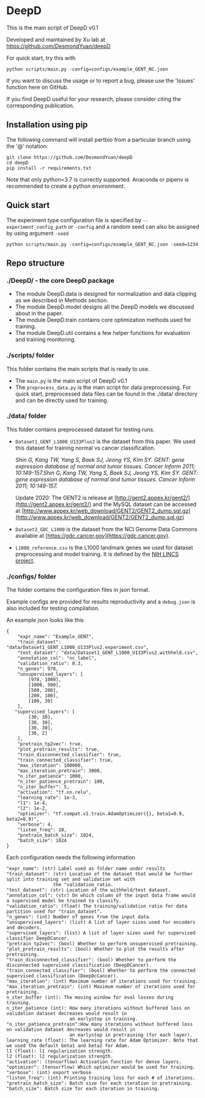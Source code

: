 # DeepD
This is the main script of DeepD v0.1

Developed and maintained by Xu lab at https://github.com/DesmondYuan/deepD


For quick start, try this with 

```
python scripts/main.py -config=configs/example_GENT_NC.json
```

If you want to discuss the usage or to report a bug, please use the 'Issues' function here on GitHub.

If you find DeepD useful for your research, please consider citing the corresponding publication.

## Installation using pip 
The following command will install pertbio from a particular branch using the '@' notation:

```
git clone https://github.com/DesmondYuan/deepD
cd deepD
pip install -r requirements.txt
```

Note that only python=3.7 is currectly supported. Anaconda or pipenv is recommended to create a python environment. 

## Quick start
The experiment type configuration file is specified by `--experiment_config_path` or `-config` and a random seed can also be assigned by using argument `-seed`

```
python scripts/main.py -config=configs/example_GENT_NC.json -seed=1234
```

## Repo structure
### ./DeepD/ - the core DeepD package
* The module DeepD.data is designed for normalization and data clipping as we described in Methods section.
* The module DeepD.model designs all the DeepD models we discussed about in the paper.
* The module DeepD.train contains core optimization methods used for training.
* The module DeepD.util contains a few helper functions for evaluation and training monitoring.

### ./scripts/ folder
This folder contains the main scripts that is ready to use.
* The `main.py` is the main script of DeepD v0.1
* The `preprocess_data.py` is the main script for data preprocessing.
For quick start, preprocessed data files can be found in the ./data/ directory and can be directly used for training.

### ./data/ folder
This folder contains preprocessed dataset for testing runs.

* `Dataset1_GENT_L1000_U133Plus2` is the dataset from this paper. We used this dataset for training normal vs cancer classification.

    _Shin G, Kang TW, Yang S, Baek SJ, Jeong YS, Kim SY. GENT: gene expression database of normal and tumor tissues. Cancer Inform 2011; 10:149-157.Shin G, Kang TW, Yang S, Baek SJ, Jeong YS, Kim SY. GENT: gene expression database of normal and tumor tissues. Cancer Inform 2011; 10:149-157._

    Update 2020: The GENT2 is release at [http://gent2.appex.kr/gent2/](http://gent2.appex.kr/gent2/) and the MySQL dataset can be accessed at [http://www.appex.kr/web_download/GENT2/GENT2_dump.sql.gz](http://www.appex.kr/web_download/GENT2/GENT2_dump.sql.gz)

* `Dataset2_GDC_L1000` is the dataset from the NCI Genome Data Commons available at [https://gdc.cancer.gov](https://gdc.cancer.gov).

* `L1000_reference.csv` is the L1000 landmark genes we used for dataset preprocessing and model training. It is defined by the [NIH LINCS project](http://www.lincsproject.org/LINCS/).

### ./configs/ folder

The folder contains the configuration files in json format. 

Example configs are provided for results reproductivity and a `debug.json` is also included for testing compilation.

An example json looks like this

```
{
    "expr_name": "Example_GENT",
    "train_dataset": "data/Dataset1_GENT_L1000_U133Plus2.experiment.csv",
    "test_dataset": "data/Dataset1_GENT_L1000_U133Plus2.withheld.csv",
    "annotation_col": "nc_label",
    "validation_ratio": 0.3,
    "n_genes": 978,
    "unsupervised_layers": [
        [978, 1000],
        [1000, 500],
        [500, 200],
        [200, 100],
        [100, 30]
    ],
   "supervised_layers": [
        [30, 30],
        [30, 30],
        [30, 30],
        [30, 2]
    ],
    "pretrain_tp2vec": true,
    "plot_pretrain_results": true,
    "train_disconnected_classifier": true,
    "train_connected_classifier": true,
    "max_iteration": 100000,
    "max_iteration_pretrain": 3000,
    "n_iter_patience": 1000,
    "n_iter_patience_pretrain": 100,
    "n_iter_buffer": 5,
    "activation": "tf.nn.relu",
    "learning_rate": 1e-3,
    "l1": 1e-4,
    "l2": 1e-2,
    "optimizer": "tf.compat.v1.train.AdamOptimizer({}, beta1=0.9, beta2=0.9)",
    "verbose": 4,
    "listen_freq": 10,
    "pretrain_batch_size": 1024,
    "batch_size": 1024
}
```

Each configuration needs the following information

```
"expr_name": (str) Label used as folder name under results
"train_dataset": (str) Location of the dataset that would be further split into training set and validation set with
                 the "validation_ratio.
"test_dataset": (str) Location of the withheld/test dataset.
"annotation_col": (str) On which column of the input data frame would a supervised model be trained to classify.
"validation_ratio": (float) The training/validation ratio for data partition used for "train_dataset".
"n_genes": (int) Number of genes from the input data.
"unsupervised_layers": (list) A list of layer sizes used for encoders and decoders.
"supervised_layers": (list) A list of layer sizes used for supervised classifier DeepDCancer.
"pretrain_tp2vec": (bool) Whether to perform unsupervised pretraining.
"plot_pretrain_results": (bool) Whether to plot the results after pretraining.
"train_disconnected_classifier": (bool) Whether to perform the disconnected supervised classification (DeepDCancer).
"train_connected_classifier": (bool) Whether to perform the connected supervised classification (DeepDcCancer).
"max_iteration": (int) Maximum number of iterations used for training.
"max_iteration_pretrain": (int) Maximum number of iterations used for pretraining.
n_iter_buffer (int): The moving window for eval losses during training.
n_iter_patience (int): How many iterations without buffered loss on validation dataset decreases would result in
                       an earlystop in training.
"n_iter_patience_pretrain":How many iterations without buffered loss on validation dataset decreases would result in
                       an earlystop in pretraining (for each layer).
learning_rate (float): The learning rate for Adam Optimizer. Note that we used the default beta1 and beta2 for Adam.
l1 (float): l1 regularization strength.
l2 (float): l2 regularization strength.
"activation": (tensorflow) Activation function for dense layers.
"optimizer": (tensorflow) Which optimizer would be used for training.
"verbose": (int) export verbose
"listen_freq": (int) Printing training loss for each # of iterations.
"pretrain_batch_size": Batch size for each iteration in pretraining.
"batch_size": Batch size for each iteration in training.
```